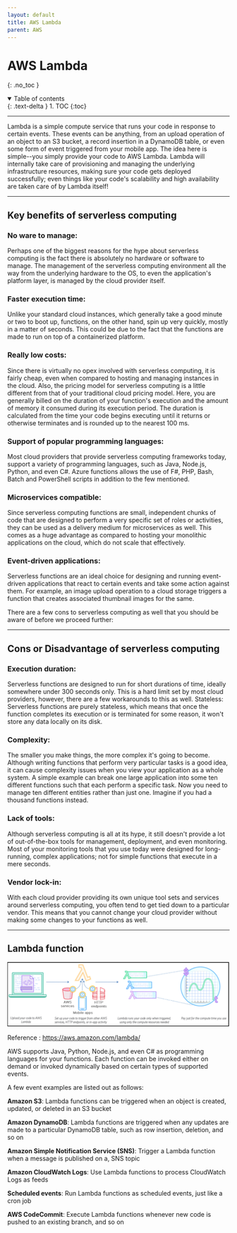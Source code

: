 ```yaml
---
layout: default
title: AWS Lambda
parent: AWS
---
```


# AWS Lambda
{: .no_toc }

<details open markdown="block">
  <summary>
    Table of contents
  </summary>
  {: .text-delta }
1. TOC
{:toc}
</details>

---

Lambda is a simple compute service that runs your code in response to certain events.
These events can be anything, from an upload operation of an object to an S3 bucket, a
record insertion in a DynamoDB table, or even some form of event triggered from your
mobile app. The idea here is simple--you simply provide your code to AWS Lambda.
Lambda will internally take care of provisioning and managing the underlying
infrastructure resources, making sure your code gets deployed successfully; even things like
your code's scalability and high availability are taken care of by Lambda itself!

---

## Key benefits of serverless computing

###  No ware to manage: 

Perhaps one of the biggest reasons for the hype about
serverless computing is the fact there is absolutely no hardware or software to
manage. The management of the serverless computing environment all the way
from the underlying hardware to the OS, to even the application's platform layer,
is managed by the cloud provider itself.

###  Faster execution time: 
Unlike your standard cloud instances, which generally
take a good minute or two to boot up, functions, on the other hand, spin up very
quickly, mostly in a matter of seconds. This could be due to the fact that the
functions are made to run on top of a containerized platform.

###  Really low costs: 
Since there is virtually no opex involved with serverless
computing, it is fairly cheap, even when compared to hosting and managing
instances in the cloud. Also, the pricing model for serverless computing is a little
different from that of your traditional cloud pricing model. Here, you are
generally billed on the duration of your function's execution and the amount of
memory it consumed during its execution period. The duration is calculated from
the time your code begins executing until it returns or otherwise terminates and
is rounded up to the nearest 100 ms.

###  Support of popular programming languages: 
Most cloud providers that provide
serverless computing frameworks today, support a variety of programming
languages, such as Java, Node.js, Python, and even C#. Azure functions allows
the use of F#, PHP, Bash, Batch and PowerShell scripts in addition to the few
mentioned.

###  Microservices compatible: 
Since serverless computing functions are small,
independent chunks of code that are designed to perform a very specific set of
roles or activities, they can be used as a delivery medium for microservices as
well. This comes as a huge advantage as compared to hosting your monolithic
applications on the cloud, which do not scale that effectively.

###  Event-driven applications: 
Serverless functions are an ideal choice for designing
and running event-driven applications that react to certain events and take some
action against them. For example, an image upload operation to a cloud storage
triggers a function that creates associated thumbnail images for the same.

There are a few cons to serverless computing as well that you should be aware of before we proceed further:

---

## Cons or Disadvantage  of serverless computing

###  Execution duration: 
Serverless functions are designed to run for short durations
of time, ideally somewhere under 300 seconds only. This is a hard limit set by
most cloud providers, however, there are a few workarounds to this as well.
Stateless: Serverless functions are purely stateless, which means that once the
function completes its execution or is terminated for some reason, it won't store
any data locally on its disk.

###  Complexity: 
The smaller you make things, the more complex it's going to
become. Although writing functions that perform very particular tasks is a good
idea, it can cause complexity issues when you view your application as a whole
system. A simple example can break one large application into some ten different
functions such that each perform a specific task. Now you need to manage ten
different entities rather than just one. Imagine if you had a thousand functions
instead.

###  Lack of tools: 
Although serverless computing is all at its hype, it still doesn't
provide a lot of out-of-the-box tools for management, deployment, and even
monitoring. Most of your monitoring tools that you use today were designed for
long-running, complex applications; not for simple functions that execute in a
mere seconds.

###  Vendor lock-in: 
With each cloud provider providing its own unique tool sets and
services around serverless computing, you often tend to get tied down to a
particular vendor. This means that you cannot change your cloud provider
without making some changes to your functions as well.

---


##  Lambda function

 <img src="images/lambda.png" width="1000" />

Reference : https://aws.amazon.com/lambda/

AWS supports Java, Python, Node.js, and even C# as programming languages for your functions.
Each function can be invoked either on demand or invoked dynamically based on certain types of supported events. 

A few event examples are listed out as follows:

**Amazon S3**: Lambda functions can be triggered when an object is created, updated, or deleted in an S3 bucket

**Amazon DynamoDB**: Lambda functions are triggered when any updates are made to a particular DynamoDB table, such as row insertion, deletion, and so on

**Amazon Simple Notification Service (SNS)**: Trigger a Lambda function when a message is published on a, SNS topic

**Amazon CloudWatch Logs**: Use Lambda functions to process CloudWatch Logs as feeds

**Scheduled events**: Run Lambda functions as scheduled events, just like a cron job

**AWS CodeCommit**: Execute Lambda functions whenever new code is pushed to an existing branch, and so on
